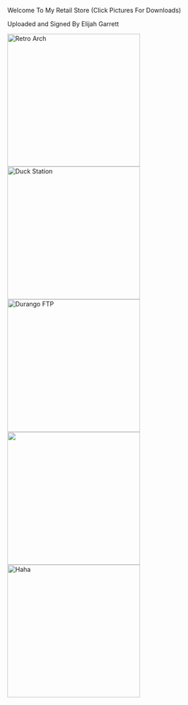 <p>Welcome To My Retail Store (Click Pictures For Downloads)</p>

<p>Uploaded and Signed By Elijah Garrett</p>

<p><a href="ms-windows-store://pdp/?productid=9P47DRQ5RKNF"><img alt="Retro Arch" src="https://i.redd.it/8pbj5hx8hlj71.png" style="height:300px; width:300px" /></a><a href="ms-windows-store://pdp/?productid=9NCGHCX3SNXW"><img alt="Duck Station" src="https://www.gamespot.com/a/uploads/scale_landscape/1646/16465123/3868346-duckstation.jpg" style="height:300px; width:300px" /></a><a href="ms-windows-store://pdp/?productid=9P4B841C3Q3S"><img alt="Durango FTP" src="https://gamr13.github.io/img/FTP.jpg" style="height:300px; width:300px" /></a><a href="ms-windows-store://pdp/?productid=9P83GCTLR1W3"><img alt="" src="https://d1rytvr7gmk1sx.cloudfront.net/wp-content/uploads/2019/06/istock-959827096.jpg?x27562" style="height:300px; width:300px" /></a><a href="ms-windows-store://pdp/?productid=9NK697PWXFCV"><img alt="Haha" src="https://pbs.twimg.com/profile_images/1131599526001692672/D40KVhLQ_400x400.png" style="height:300px; width:300px" /></a></p>

<p>&nbsp;</p>
